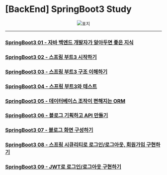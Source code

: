 # [BackEnd] SpringBoot3 Study

<div align="center">

![표지](https://github.com/user-attachments/assets/525d8c57-4363-4365-a468-fb9c119002c6)

</div>

---

### [SpringBoot3 01 - 자바 백엔드 개발자가 알아두면 좋은 지식](https://github.com/Do-heewan/Java_SpringBoot3/blob/main/TIL/01_Java_BackEnd.md)

### [SpringBoot3 02 - 스프링 부트3 시작하기](https://github.com/Do-heewan/Java_SpringBoot3/blob/main/TIL/02_Start_SpringBoot.md)

### [SpringBoot3 03 - 스프링 부트3 구조 이해하기](https://github.com/Do-heewan/Java_SpringBoot3/blob/main/TIL/03_SpringBoot3_Structure.md)

### [SpringBoot3 04 - 스프링 부트3와 테스트](https://github.com/Do-heewan/Java_SpringBoot3/blob/main/TIL/04_SpringBoot3_Test.md)

### [SpringBoot3 05 - 데이터베이스 조작이 편해지는 ORM](https://github.com/Do-heewan/Java_SpringBoot3/blob/main/TIL/05_Database_ORM.md)

### [SpringBoot3 06 - 블로그 기획하고 API 만들기](https://github.com/Do-heewan/Java_SpringBoot3/blob/main/TIL/06_Project_Blog_API.md)

### [SpringBoot3 07 - 블로그 화면 구성하기](https://github.com/Do-heewan/Java_SpringBoot3/blob/main/TIL/07_Project_Blog_View.md)

### [SpringBoot3 08 - 스프링 시큐리티로 로그인/로그아웃, 회원가입 구현하기](https://github.com/Do-heewan/Java_SpringBoot3/blob/main/TIL/08_Security.md)

### [SpringBoot3 09 - JWT로 로그인/로그아웃 구현하기](https://github.com/Do-heewan/Java_SpringBoot3/blob/main/TIL/09_JWT.md)